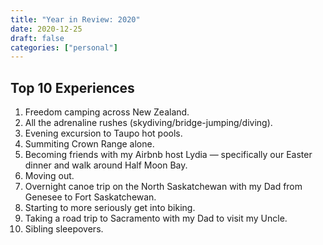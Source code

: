 ```yaml
---
title: "Year in Review: 2020"
date: 2020-12-25
draft: false
categories: ["personal"]
---
```


## Top 10 Experiences

1. Freedom camping across New Zealand.
2. All the adrenaline rushes (skydiving/bridge-jumping/diving).
3. Evening excursion to Taupo hot pools.
4. Summiting Crown Range alone.
5. Becoming friends with my Airbnb host Lydia — specifically our Easter dinner and walk around Half Moon Bay.
6. Moving out.
7. Overnight canoe trip on the North Saskatchewan with my Dad from Genesee to Fort Saskatchewan.
8. Starting to more seriously get into biking.
9. Taking a road trip to Sacramento with my Dad to visit my Uncle.
10. Sibling sleepovers.
